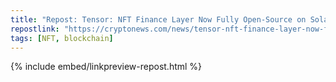```yaml
---
title: "Repost: Tensor: NFT Finance Layer Now Fully Open-Source on Solana"
repostlink: "https://cryptonews.com/news/tensor-nft-finance-layer-now-fully-open-source-on-solana/"
tags: [NFT, blockchain]
---
```


{% include embed/linkpreview-repost.html %}
